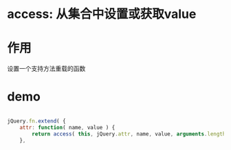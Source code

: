 # access: 从集合中设置或获取value

# 作用

设置一个支持方法重载的函数

# demo

```javascript

jQuery.fn.extend( {
  	attr: function( name, value ) {
 		return access( this, jQuery.attr, name, value, arguments.length > 1 );
  	},
```